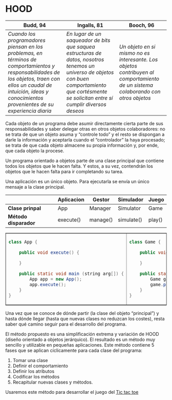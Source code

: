 # HOOD

|Budd, 94|Ingalls, 81|Booch, 96|
|-|-|-|
|*Cuando los programadores piensan en los problemas, en términos de comportamientos y responsabilidades de los objetos, traen con ellos un caudal de intuición, ideas y conocimientos provenientes de su experiencia diaria*|*En lugar de un saqueador de bits que saquea estructuras de datos, nosotros tenemos un universo de objetos con buen comportamiento que cortésmente se solicitan entre sí cumplir diversos deseos*|*Un objeto en si mismo no es interesante. Los objetos contribuyen al comportamiento de un sistema colaborando con otros objetos*|

Cada objeto de un programa debe asumir directamente cierta parte de sus responsabilidades y saber delegar otras en otros objetos colaboradores: no se trata de que un objeto asuma y “controle todo” y el resto se dispongan a darle la información y aceptarla cuando el “controlador” la haya procesado; se trata de que cada objeto almacene su propia información y, por ende, que cada objeto la procese.

Un programa orientado a objetos parte de una clase principal que contiene todos los objetos que le hacen falta. Y estos, a su vez, contendrán los objetos que le hacen falta para ir completando su tarea.

Una aplicación es un único objeto. Para ejecutarla se envía un único mensaje a la clase principal.

<div align=center>

||Aplicacion|Gestor|Simulador|Juego|
|-|-|-|-|-|
|**Clase prinpal**|App|Manager|Simulator|Game|
|**Método disparador**|execute()|manage()|simulate()|play()|



<table border=1>
<tr><td>

```java
class App {

    public void execute() {

    }

    public static void main (string arg[]) {
        App app = new App();
        app.execute();
    }
}
```

</td>
<td>

```java
class Game {

    public void play() {

    }

    public static void main (string arg[]) {
        Game game = new Game();
        game.play();
    }
}
```

</tr>
</table>

</div>

Una vez que se conoce de dónde partir (la clase del objeto “principal”) y hasta dónde llegar (hasta que nuevas clases no reduzcan los costes), resta saber qué camino seguir para el desarrollo del programa.

El método propuesto es una simplificación extrema y variación de HOOD (diseño orientado a objetos jerárquico). El resultado es un método muy sencillo y utilizable en pequeñas aplicaciones. Este método contiene 5 fases que se aplican cíclicamente para cada clase del programa:

1. Tomar una clase
1. Definir el comportamiento
1. Definir los atributos
1. Codificar los métodos
1. Recapitular nuevas clases y métodos.

Usaremos este método para desarrollar el juego del [Tic tac toe](https://github.com/mmasias/tictactoe/blob/main/README.md)
